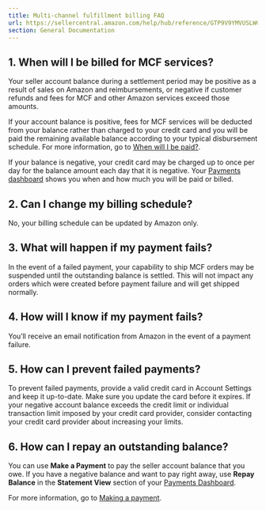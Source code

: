 ```yaml
---
title: Multi-channel fulfillment billing FAQ
url: https://sellercentral.amazon.com/help/hub/reference/GTP9V9YMVUSLWG2S
section: General Documentation
---
```


## 1\. When will I be billed for MCF services?

Your seller account balance during a settlement period may be positive as a
result of sales on Amazon and reimbursements, or negative if customer refunds
and fees for MCF and other Amazon services exceed those amounts.

If your account balance is positive, fees for MCF services will be deducted
from your balance rather than charged to your credit card and you will be paid
the remaining available balance according to your typical disbursement
schedule. For more information, go to [When will I be
paid?](/gp/help/external/G14911).

If your balance is negative, your credit card may be charged up to once per
day for the balance amount each day that it is negative. Your [Payments
dashboard](/gp/payments-account/settlement-summary.html) shows you when and
how much you will be paid or billed.

## 2\. Can I change my billing schedule?

No, your billing schedule can be updated by Amazon only.

## 3\. What will happen if my payment fails?

In the event of a failed payment, your capability to ship MCF orders may be
suspended until the outstanding balance is settled. This will not impact any
orders which were created before payment failure and will get shipped
normally.

## 4\. How will I know if my payment fails?

You’ll receive an email notification from Amazon in the event of a payment
failure.

## 5\. How can I prevent failed payments?

To prevent failed payments, provide a valid credit card in Account Settings
and keep it up-to-date. Make sure you update the card before it expires. If
your negative account balance exceeds the credit limit or individual
transaction limit imposed by your credit card provider, consider contacting
your credit card provider about increasing your limits.

## 6\. How can I repay an outstanding balance?

You can use **Make a Payment** to pay the seller account balance that you owe.
If you have a negative balance and want to pay right away, use **Repay
Balance** in the **Statement View** section of your [Payments
Dashboard](/gp/payments-account/settlement-summary.html).

For more information, go to [Making a payment](/gp/help/external/G201058620).

